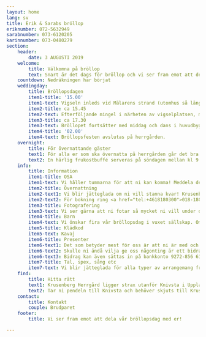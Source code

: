 ```yaml
---
layout: home
lang: sv
title: Erik & Sarabs bröllop
eriknumber: 072-5632949
sarabnumber: 073-6120205
karinnumber: 073-0480279
section:
    header:
        date: 3 AUGUSTI 2019
    welcome:
        title: Välkomna på bröllop
        text: Snart är det dags för bröllop och vi ser fram emot att dela vår dag tillsammans med er! Bröllopet kommer hållas på Krusenberg Herrgård utanför Knivsta vid vackra Mälaren.
    countdown: Nedräkningen har börjat
    weddingday:
        title: Bröllopsdagen
        item1-title: '15.00'
        item1-text: Vigseln inleds vid Mälarens strand (utomhus så länge vädret tillåter) med samling minst 15 minuter innan. Det är en liten bit att gå från parkeringen till vigselplatsen, så tänk på att ha lite extra tid!
        item2-title: ca 15.45
        item2-text: Efterföljande mingel i närheten av vigselplatsen, med brudskål och tilltugg.
        item3-title: ca 17.30
        item3-text: Bröllopet fortsätter med middag och dans i huvudbyggnaden på herrgården. Efter middagen finns dryck att köpa i baren där det går bra att betala med kort och kontanter.
        item4-title: '02.00'
        item4-text: Bröllopsfesten avslutas på herrgården.
    overnight:
        title: För övernattande gäster
        text1: För alla er som ska övernatta på herrgården går det bra att checka in från klockan 14 på lördagen. Det gör ni i receptionen i Kavaljersflygeln, där också de flesta av de trivsamma hotellrummen finns.
        text2: En härlig frukostbuffé serveras på söndagen mellan kl 9.30-12. Utcheckning är kl 13 men det finns möjlighet att stanna kvar på området. Rummen betalas vid utcheckning.
    info:
        title: Information
        item1-title: OSA
        item1-text: Vi håller tummarna för att ni kan komma! Meddela detta direkt till brudparet så snart som möjligt, eller senast den 15:e Maj.
        item2-title: Övernattning
        item2-text1: Vi blir jätteglada om ni vill stanna kvar! Krusenberg herrgård erbjuder dubbel- och enkelrum inlusive frukost.
        item2-text2: För bokning ring <a href="tel:+4618180300">018-180300</a> alt maila <a href="mailto:info@krusenbergherrgard.se">info@krusenbergherrgard.se</a> och uppge att ni ska deltaga på vårt bröllop.
        item3-title: Fotografering
        item3-text: Vi ser gärna att ni fotar så mycket ni vill under dagen. Däremot ber vi alla gäster att inte fotografera under själva vigseln. Vi kommer då ha en professionell fotograf.
        item4-title: Barn
        item4-text: Vi önskar fira vår bröllopsdag i vuxet sällskap. Om ni har barn som fortfarande ammas så är de givetvis välkomna.
        item5-title: Klädkod
        item5-text: Kavaj
        item6-title: Presenter
        item6-text1: Det som betyder mest för oss är att ni är med och delar vår stora dag, och vi är väldigt glada om så många som möjligt väljer att övernatta på herrgården för att äta frukost med oss dagen efter. 
        item6-text2: Skulle ni ändå vilja ge oss någonting är ett bidrag till vår bröllopsresa eller en rolig upplevelse mycket uppskattat. 
        item6-text3: Bidrag kan även sättas in på bankkonto 9272-856 617 8 i ICA Banken.
        item7-title: Tal, spex, sång etc
        item7-text: Vi blir jätteglada för alla typer av arrangemang från er gäster. För dig som vill hålla tal, spexa, sjunga en sång eller göra något annat kul under middagen, ber vi er att höra av er till vårt fantastiska värdpar Karin Sundin och Jason Dainter. Kontakta dem gärna i god tid så att de kan planera in när det passar.
    find:
        title: Hitta rätt
        text1: Krusenberg Herrgård ligger strax utanför Knivsta i Uppland, drygt 5 mil norr om Stockholm och 2 mil söder om Uppsala. Det finns parkering precis vid herrgården.
        text2: Tar ni pendeln till Knivsta och behöver skjuts till Krusenberg? Hör av er i god tid före bröllopshelgen så försöker vi ordna det!
    contact:
        title: Kontakt
        couple: Brudparet
    footer:
        title: Vi ser fram emot att dela vår bröllopsdag med er!

---
```

    
